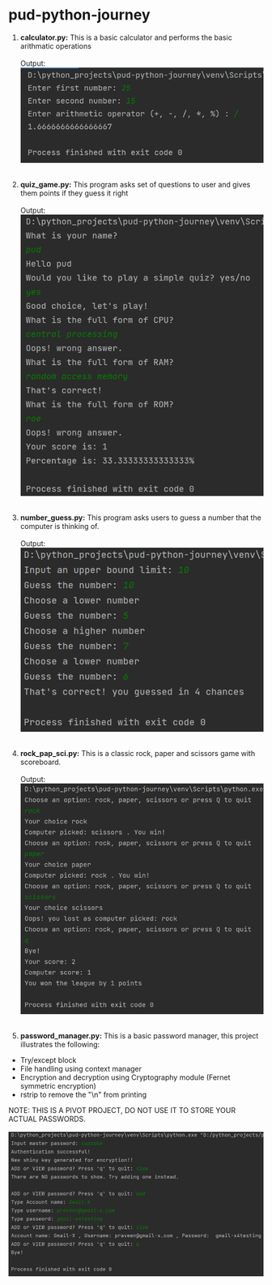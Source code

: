 # pud-python-journey

1. **calculator.py:**
This is a basic calculator and performs the basic arithmatic operations
</br></br>
Output:</br>
![img.png](../Programs/ouput_images/project-calulator.png)
</br></br>

2. **quiz_game.py:**
This program asks set of questions to user and gives them points if they guess it right
</br></br>
Output:</br>
![img.png](../Programs/ouput_images/quiz_game.png)
</br></br>

3. **number_guess.py:**
This program asks users to guess a number that the computer is thinking of.
</br></br>
Output:</br>
![img.png](../Programs/ouput_images/number_guess.png)
</br></br>

4. **rock_pap_sci.py:**
This is a classic rock, paper and scissors game with scoreboard.
</br></br>
Output:</br>
![img.png](../Programs/ouput_images/project_rock_pap_sci.png)
</br></br>

5. **password_manager.py:**
This is a basic password manager, this project illustrates the following:

* Try/except block
* File handling using context manager
* Encryption and decryption using Cryptography module (Fernet symmetric encryption)
* rstrip to remove the "\n" from printing

NOTE: THIS IS A PIVOT PROJECT, DO NOT USE IT TO STORE YOUR ACTUAL PASSWORDS.
</br></br>
![img.png](../Programs/ouput_images/project-password_manager.png)
</br></br>